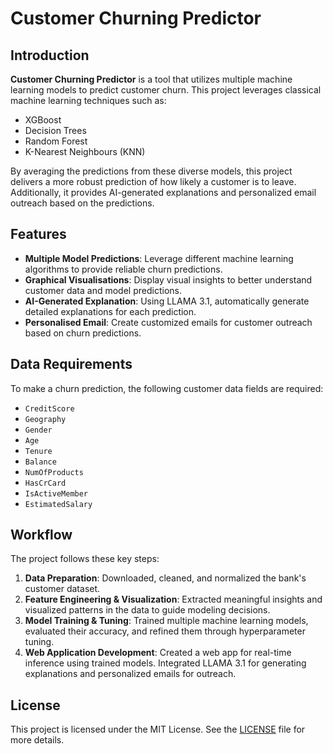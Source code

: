# Customer Churning Predictor

## Introduction

**Customer Churning Predictor** is a tool that utilizes multiple machine learning models to predict customer churn. This project leverages classical machine learning techniques such as:

- XGBoost
- Decision Trees
- Random Forest
- K-Nearest Neighbours (KNN)

By averaging the predictions from these diverse models, this project delivers a more robust prediction of how likely a customer is to leave. Additionally, it provides AI-generated explanations and personalized email outreach based on the predictions.

## Features

- **Multiple Model Predictions**: Leverage different machine learning algorithms to provide reliable churn predictions.
- **Graphical Visualisations**: Display visual insights to better understand customer data and model predictions.
- **AI-Generated Explanation**: Using LLAMA 3.1, automatically generate detailed explanations for each prediction.
- **Personalised Email**: Create customized emails for customer outreach based on churn predictions.

## Data Requirements

To make a churn prediction, the following customer data fields are required:

- `CreditScore`
- `Geography`
- `Gender`
- `Age`
- `Tenure`
- `Balance`
- `NumOfProducts`
- `HasCrCard`
- `IsActiveMember`
- `EstimatedSalary`

## Workflow

The project follows these key steps:

1. **Data Preparation**: Downloaded, cleaned, and normalized the bank's customer dataset.
2. **Feature Engineering & Visualization**: Extracted meaningful insights and visualized patterns in the data to guide modeling decisions.
3. **Model Training & Tuning**: Trained multiple machine learning models, evaluated their accuracy, and refined them through hyperparameter tuning.
4. **Web Application Development**: Created a web app for real-time inference using trained models. Integrated LLAMA 3.1 for generating explanations and personalized emails for outreach.

## License

This project is licensed under the MIT License. See the [LICENSE](LICENSE) file for more details.
